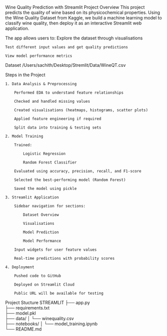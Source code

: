 Wine Quality Prediction with Streamlit
Project Overview
This project predicts the quality of wine based on its physicochemical properties. Using the Wine Quality Dataset from Kaggle, we build a machine learning model to classify wine quality, then deploy it as an interactive Streamlit web application.

The app allows users to:
    Explore the dataset through visualisations

    Test different input values and get quality predictions

    View model performance metrics
                 
Dataset
    /Users/sachith/Desktop/Stremlit/Data/WineQT.csv

Steps in the Project

    1. Data Analysis & Preprocessing

        Performed EDA to understand feature relationships

        Checked and handled missing values

        Created visualisations (heatmaps, histograms, scatter plots)

        Applied feature engineering if required

        Split data into training & testing sets

    2. Model Training

        Trained:

            Logistic Regression

            Random Forest Classifier

        Evaluated using accuracy, precision, recall, and F1-score

        Selected the best-performing model (Random Forest)

        Saved the model using pickle

    3. Streamlit Application

        Sidebar navigation for sections:

            Dataset Overview

            Visualisations

            Model Prediction

            Model Performance

        Input widgets for user feature values

        Real-time predictions with probability scores

    4. Deployment

        Pushed code to GitHub

        Deployed on Streamlit Cloud

        Public URL will be available for testing

Project Stucture 
    STREAMLIT
├── app.py                     
├── requirements.txt           
├── model.pkl                  
├── data/
│   └── winequality.csv        
├── notebooks/
│   └── model_training.ipynb   
└── README.md 